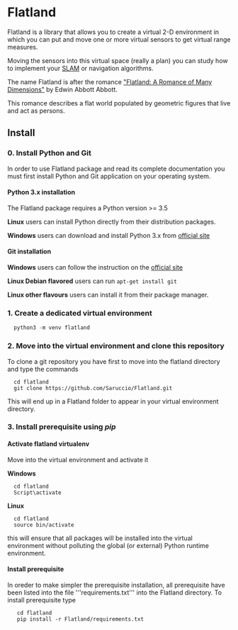 # Flatland

Flatland is a library that allows you to create a virtual 2-D environment in
which you can put and move one or more virtual sensors to get virtual range
measures.

Moving the sensors into this virtual space (really a plan) you can study how 
to implement your 
[SLAM](https://en.wikipedia.org/wiki/Simultaneous_localization_and_mapping) 
or navigation algorithms.

The name Flatland is after the romance
["Flatland: A Romance of Many Dimensions"](https://en.wikipedia.org/wiki/Flatland)
by  Edwin Abbott Abbott.

This romance describes a flat world populated by geometric figures that live
and act as persons.

## Install

### 0. Install Python and Git

In order to use Flatland package and read its complete documentation you must first install Python and Git application on your operating system.

#### Python 3.x installation

The Flatland package requires a Python version >= 3.5

**Linux** users can install Python directly from their distribution packages.

**Windows** users can download and install Python 3.x from [official site](https://www.python.org/downloads/windows/)

#### Git installation

**Windows** users can follow the instruction on the [official site](https://gitforwindows.org/) 

**Linux Debian flavored** users can run `apt-get install git`

**Linux other flavours** users can install it from their package manager.


### 1. Create a dedicated virtual environment

```python
  python3 -m venv flatland
```



### 2. Move into the virtual environment and clone this repository

To clone a git repository you have first to move into the flatland directory and type the commands

```
  cd flatland
  git clone https://github.com/Saruccio/Flatland.git
```

This will end up in a Flatland folder to appear in your virtual environment directory.

### 3. Install prerequisite using *pip*

#### Activate flatland virtualenv
Move into the virtual environment and activate it

**Windows**

```
  cd flatland
  Script\activate
```

**Linux**
```
  cd flatland
  source bin/activate
```

this will ensure that all packages will be installed into the virtual environment without polluting the global (or external) Python runtime environment.

#### Install prerequisite

In oreder to make simpler the prerequisite installation, all prerequisite have been listed into the file '''requirements.txt''' into the Flatland directory.
  To install prerequisite type
  
```
   cd flatland
   pip install -r Flatland/requirements.txt
```
 
 


